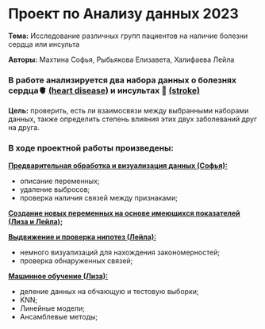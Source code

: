 # Проект по Анализу данных 2023
__Тема:__ Исследование различных групп пациентов на наличие болезни сердца или инсульта

__Авторы:__ Махтина Софья, Рыбьякова Елизавета, Халифаева Лейла

### В работе анализируется два набора данных о болезнях сердца🫀 [(heart disease)](https://www.kaggle.com/datasets/alexteboul/heart-disease-health-indicators-dataset) и инсультах 🧠 [(stroke)](https://www.kaggle.com/datasets/zzettrkalpakbal/full-filled-brain-stroke-dataset?select=full_data.csv)

__Цель:__ проверить, есть ли взаимосвязи между выбранными наборами данных, также определить степень влияния этих двух заболеваний друг на друга.

### В ходе проектной работы произведены:
<u>__Предварительная обработка и визуализация данных (Софья):__</u>
* описание переменных;
* удаление выбросов;
* проверка наличия связей между признаками;

<u>__Создание новых переменных на основе имеющихся показателей (Лиза и Лейла);__</u>

<u>__Выдвижение и проверка нипотез (Лейла):__</u>
* немного визуализаций для нахождения закономерностей;
* проверка обнаруженных связей;

<u>__Машинное обучение (Лиза):__</u>
* деление данных на обчающую и тестовую выборки;
* KNN;
* Линейные модели;
* Ансамблевые методы;


